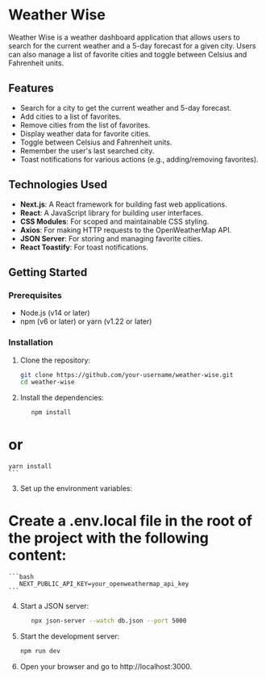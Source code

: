 # Weather Wise

Weather Wise is a weather dashboard application that allows users to search for the current weather and a 5-day forecast for a given city. Users can also manage a list of favorite cities and toggle between Celsius and Fahrenheit units.

## Features

- Search for a city to get the current weather and 5-day forecast.
- Add cities to a list of favorites.
- Remove cities from the list of favorites.
- Display weather data for favorite cities.
- Toggle between Celsius and Fahrenheit units.
- Remember the user's last searched city.
- Toast notifications for various actions (e.g., adding/removing favorites).

## Technologies Used

- **Next.js**: A React framework for building fast web applications.
- **React**: A JavaScript library for building user interfaces.
- **CSS Modules**: For scoped and maintainable CSS styling.
- **Axios**: For making HTTP requests to the OpenWeatherMap API.
- **JSON Server**: For storing and managing favorite cities.
- **React Toastify**: For toast notifications.

## Getting Started

### Prerequisites

- Node.js (v14 or later)
- npm (v6 or later) or yarn (v1.22 or later)

### Installation

1. Clone the repository:

   ```bash
   git clone https://github.com/your-username/weather-wise.git
   cd weather-wise
   ```

2. Install the dependencies:

   ```bash
      npm install
   ```

# or

    yarn install
    ```

3. Set up the environment variables:

# Create a .env.local file in the root of the project with the following content:

    ```bash
       NEXT_PUBLIC_API_KEY=your_openweathermap_api_key
    ```

4. Start a JSON server:

   ```bash
      npx json-server --watch db.json --port 5000
   ```

5. Start the development server:

   ```bash
   npm run dev
   ```

6. Open your browser and go to http://localhost:3000.
